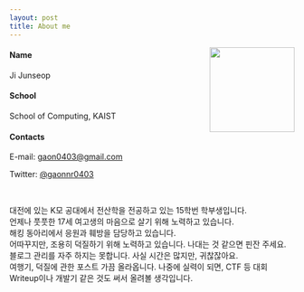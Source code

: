 ```yaml
---
layout: post
title: About me
---
```


<!--
<p align = "center">
  <img src = "/images/About_me.png" width = "250" height = "250">
</p>
-->
<img style="float: right; width: 150px;" src="{{ site.baseurl }}/images/About_me.png">

#### Name
Ji Junseop

#### School
School of Computing, KAIST

#### Contacts
E-mail: <a href = "mailto:gaon0403@gmail.com">gaon0403@gmail.com</a>

Twitter: <a href = "https://twitter.com/gaonnr0403">@gaonnr0403</a>

<br clear = "left">

대전에 있는 K모 공대에서 전산학을 전공하고 있는 15학번 학부생입니다.  
언제나 풋풋한 17세 여고생의 마음으로 살기 위해 노력하고 있습니다.  
해킹 동아리에서 응원과 훼방을 담당하고 있습니다.  
어따꾸지만, 조용히 덕질하기 위해 노력하고 있습니다. 나대는 것 같으면 핀잔 주세요.  
블로그 관리를 자주 하지는 못합니다. 사실 시간은 많지만, 귀찮잖아요.  
여행기, 덕질에 관한 포스트 가끔 올라옵니다. 나중에 실력이 되면, CTF 등 대회 Writeup이나 개발기 같은 것도 써서 올려볼 생각입니다.
